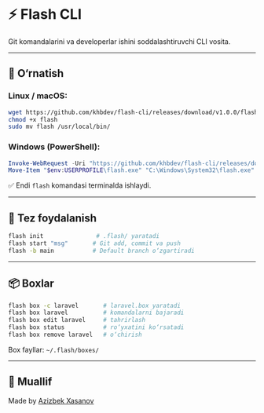 
# ⚡ Flash CLI

Git komandalarini va developerlar ishini soddalashtiruvchi CLI vosita.

---

## 🔧 O‘rnatish

### Linux / macOS:

```bash
wget https://github.com/khbdev/flash-cli/releases/download/v1.0.0/flash
chmod +x flash
sudo mv flash /usr/local/bin/
````

### Windows (PowerShell):

```powershell
Invoke-WebRequest -Uri "https://github.com/khbdev/flash-cli/releases/download/v1.0.0/flash.exe" -OutFile "$env:USERPROFILE\flash.exe"
Move-Item "$env:USERPROFILE\flash.exe" "C:\Windows\System32\flash.exe"
```

✅ Endi `flash` komandasi terminalda ishlaydi.

---

## 🚀 Tez foydalanish

```bash
flash init               # .flash/ yaratadi
flash start "msg"       # Git add, commit va push
flash -b main           # Default branch o‘zgartiradi
```

---

## 📦 Boxlar

```bash
flash box -c laravel       # laravel.box yaratadi
flash box laravel          # komandalarni bajaradi
flash box edit laravel     # tahrirlash
flash box status           # ro‘yxatini ko‘rsatadi
flash box remove laravel   # o‘chirish
```

Box fayllar: `~/.flash/boxes/`

---

## 👤 Muallif

Made by [Azizbek Xasanov](https://github.com/khbdev)

